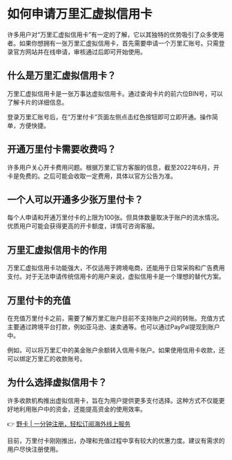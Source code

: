 # 如何申请万里汇虚拟信用卡

许多用户对“万里汇虚拟信用卡”有一定的了解，它以其独特的优势吸引了众多使用者。如果你想拥有一张万里汇虚拟信用卡，首先需要申请一个万里汇账号。只需登录官方网站并在线申请，审核通过后即可开始使用。

## 什么是万里汇虚拟信用卡？

万里汇虚拟信用卡是一张万事达虚拟信用卡。通过查询卡片的前六位BIN号，可以了解卡片的详细信息。

登录万里汇账号后，在“万里付卡”页面左侧点击红色按钮即可立即开通。操作简单，方便快捷。

## 开通万里付卡需要收费吗？

许多用户关心开卡费用问题。根据万里汇官方客服的信息，截至2022年6月，开卡是免费的。之后可能会收取一定费用，具体以官方公告为准。

## 一个人可以开通多少张万里付卡？

每个人申请和开通万里付卡的上限为100张。但具体数量取决于账户的流水情况。优质用户可能会获得更高的开卡额度，详情可咨询客服。

## 万里汇虚拟信用卡的作用

万里汇虚拟信用卡功能强大，不仅适用于跨境电商，还能用于日常采购和广告费用支付。对于无法申请传统信用卡的用户来说，虚拟信用卡是一个理想的替代方案。

## 万里付卡的充值

在充值万里付卡之前，需要了解万里汇账户目前不支持账户之间的转账。充值方式主要通过跨境平台打款，例如亚马逊、速卖通等。也可以通过PayPal提现到账户中。

例如，可以将万里汇中的美金账户余额转入信用卡账户。如果使用信用卡收款，还可以绑定万里汇的收款账号。

## 为什么选择虚拟信用卡？

许多收款机构推出虚拟信用卡，旨在为用户提供更多支付选择。这种方式不仅能更好地利用账户中的资金，还能提高资金的使用效率。

👉 [野卡 | 一分钟注册，轻松订阅海外线上服务](https://bbtdd.com/yeka)

目前，万里付卡刚刚推出，办理和充值过程中享有较大的优惠力度。建议有需求的用户尽快注册使用。